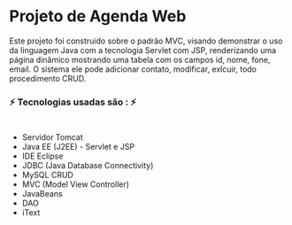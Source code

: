 # Projeto de Agenda Web

Este projeto foi construido sobre o padrão MVC, visando demonstrar o uso da linguagem Java com a tecnologia Servlet com JSP, renderizando uma página dinâmico mostrando uma tabela com os campos id, nome, fone, email. O sistema ele pode adicionar contato, modificar, exlcuir, todo procedimento CRUD.

### ⚡ Tecnologias usadas são : ⚡
#
* Servidor Tomcat
* Java EE (J2EE) - Servlet e JSP
* IDE Eclipse
* JDBC (Java Database Connectivity)
* MySQL CRUD
* MVC (Model View Controller)
* JavaBeans
* DAO
* iText
